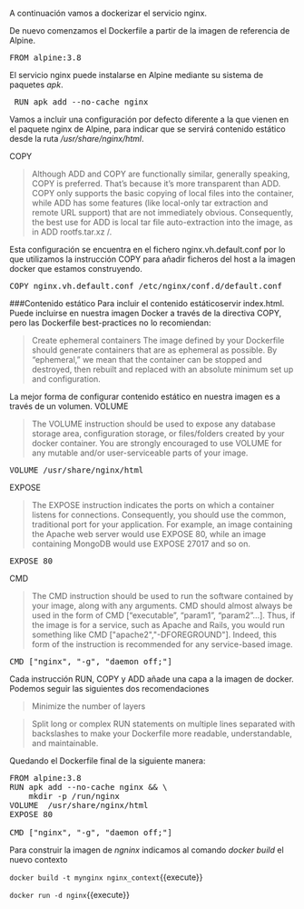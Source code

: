 A continuación vamos a dockerizar el servicio nginx.  

De nuevo comenzamos el Dockerfile a partir de la imagen de referencia de Alpine.
<pre class="file" data-filename="Dockerfile" data-target="replace">
FROM alpine:3.8
</pre>

El servicio nginx puede instalarse en Alpine mediante su sistema de paquetes _apk_.

<pre class="file" data-filename="Dockerfile" data-target="append"> RUN apk add --no-cache nginx </pre>


Vamos a incluir una configuración por defecto diferente a la que vienen en el paquete nginx de Alpine, para indicar 
que se servirá contenido estático desde la ruta _/usr/share/nginx/html_.

COPY
> Although ADD and COPY are functionally similar, generally speaking, COPY is preferred. That’s because it’s more 
transparent than ADD. COPY only supports the basic copying of local files into the container, while ADD has some 
features (like local-only tar extraction and remote URL support) that are not immediately obvious. Consequently, 
the best use for ADD is local tar file auto-extraction into the image, as in ADD rootfs.tar.xz /.

Esta configuración se encuentra en el fichero nginx.vh.default.conf por lo que utilizamos la instrucción COPY para 
añadir ficheros del host a la imagen docker que estamos construyendo.

<pre class="file" data-filename="Dockerfile" data-target="append">
COPY nginx.vh.default.conf /etc/nginx/conf.d/default.conf</pre>


###Contenido estático 
Para incluir el contenido estáticoservir index.html. Puede incluirse en nuestra imagen Docker a través de la directiva COPY, 
pero las Dockerfile best-practices no lo recomiendan:

>Create ephemeral containers
The image defined by your Dockerfile should generate containers that are as ephemeral as possible. By “ephemeral,” 
we mean that the container can be stopped and destroyed, then rebuilt and replaced with an absolute minimum set up 
and configuration.

La mejor forma de configurar contenido estático en nuestra imagen es a través de un volumen.
VOLUME
>The VOLUME instruction should be used to expose any database storage area, configuration storage, or files/folders 
created by your docker container. You are strongly encouraged to use VOLUME for any mutable and/or user-serviceable 
parts of your image.

<pre class="file" data-filename="Dockerfile" data-target="append">
VOLUME /usr/share/nginx/html</pre>

EXPOSE

>The EXPOSE instruction indicates the ports on which a container listens for connections. Consequently, you should 
use the common, traditional port for your application. For example, an image containing the Apache web server would 
use EXPOSE 80, while an image containing MongoDB would use EXPOSE 27017 and so on.

<pre class="file" data-filename="Dockerfile" data-target="append">
EXPOSE 80</pre>

CMD
>The CMD instruction should be used to run the software contained by your image, along with any arguments. CMD should 
almost always be used in the form of CMD [“executable”, “param1”, “param2”…]. Thus, if the image is for a service,
 such as Apache and Rails, you would run something like CMD ["apache2","-DFOREGROUND"]. Indeed, this form of the 
 instruction is recommended for any service-based image.


<pre class="file" data-filename="Dockerfile" data-target="append">
CMD ["nginx", "-g", "daemon off;"]
</pre>

Cada instrucción RUN, COPY y ADD añade una capa a la imagen de docker. 
Podemos seguir las siguientes dos recomendaciones

>Minimize the number of layers

>Split long or complex RUN statements on multiple lines separated with backslashes to make your Dockerfile more
 readable, understandable, and maintainable.

Quedando el Dockerfile final de la siguiente manera:

<pre class="file" data-filename="Dockerfile" data-target="replace">
FROM alpine:3.8
RUN apk add --no-cache nginx && \
    mkdir -p /run/nginx
VOLUME  /usr/share/nginx/html
EXPOSE 80

CMD ["nginx", "-g", "daemon off;"]
</pre>

Para construir la imagen de _ngninx_ indicamos al comando _docker build_ el nuevo contexto

`docker build -t mynginx nginx_context`{{execute}}

`docker run -d nginx`{{execute}}

